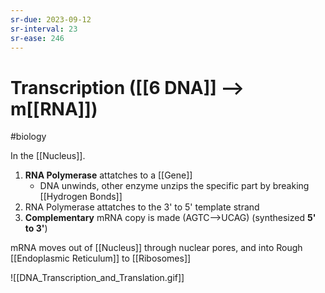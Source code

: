 ```yaml
---
sr-due: 2023-09-12
sr-interval: 23
sr-ease: 246
---
```

# Transcription ([[6 DNA]] --> m[[RNA]])
#biology 

In the [[Nucleus]].
1. **RNA Polymerase** attatches to a [[Gene]] 
	- DNA unwinds, other enzyme unzips the specific part by breaking [[Hydrogen Bonds]] 
2. RNA Polymerase attatches to the 3' to 5' template strand 
3. **Complementary** mRNA copy is made (AGTC-->UCAG) (synthesized **5' to 3'**)

mRNA moves out of [[Nucleus]] through nuclear pores, and into Rough [[Endoplasmic Reticulum]] to [[Ribosomes]] 

![[DNA_Transcription_and_Translation.gif]]